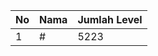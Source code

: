 | No | Nama            | Jumlah Level |
|----|-----------------|--------------|
| 1  | #    |    5223        |
